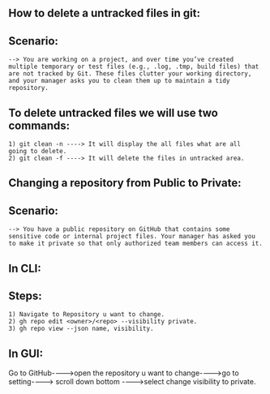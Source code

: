 How to delete a untracked files in git:
---------------------------------------
Scenario:
---------
    --> You are working on a project, and over time you’ve created multiple temporary or test files (e.g., .log, .tmp, build files) that are not tracked by Git. These files clutter your working directory, and your manager asks you to clean them up to maintain a tidy repository.


To delete untracked files we will use two commands:
------------------------------------------------------

    1) git clean -n ----> It will display the all files what are all  going to delete.
    2) git clean -f ----> It will delete the files in untracked area.



Changing a repository from Public to Private:
---------------------------------------------
Scenario:
---------

    --> You have a public repository on GitHub that contains some sensitive code or internal project files. Your manager has asked you to make it private so that only authorized team members can access it.

In CLI:
-------
Steps:
------

    1) Navigate to Repository u want to change.
    2) gh repo edit <owner>/<repo> --visibility private.
    3) gh repo view --json name, visibility.


In GUI:
------

Go to GitHub---->open the repository u want to change---->go to setting----> scroll down bottom ---->select change visibility to private.
